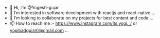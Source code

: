 - 👋 Hi, I’m @Yogesh-gujar
- 👀 I’m interested in software development with reactjs and react-native ...
- 💞️ I’m looking to collaborate on my projects for best content and code ...
- 📫 How to reach me :- https://www.instagram.com/its.yogi._/ or yogibadgujar6@gmail.com ...

<!---
Yogesh-gujar/Yogesh-gujar is a ✨ special ✨ repository because its `README.md` (this file) appears on your GitHub profile.
You can click the Preview link to take a look at your changes.
--->
